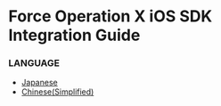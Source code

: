 # Force Operation X iOS SDK Integration Guide

### LANGUAGE
* [Japanese](https://github.com/cyber-z/public-fox-ios-sdk/blob/4.x-master/lang/ja/README.md)
* [Chinese(Simplified)](./lang/zh-cn/README.md)

